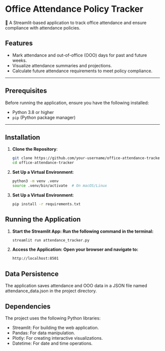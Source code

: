 # Office Attendance Policy Tracker

🏢 A Streamlit-based application to track office attendance and ensure compliance with attendance policies.

## Features

- Mark attendance and out-of-office (OOO) days for past and future weeks.
- Visualize attendance summaries and projections.
- Calculate future attendance requirements to meet policy compliance.

---

## Prerequisites

Before running the application, ensure you have the following installed:

- Python 3.8 or higher
- `pip` (Python package manager)

---

## Installation

1. **Clone the Repository**:
   ```bash
   git clone https://github.com/your-username/office-attendance-tracker.git
   cd office-attendance-tracker
2. **Set Up a Virtual Environment**:
   ```bash
   python3 -m venv .venv
   source .venv/bin/activate  # On macOS/Linux
3. **Set Up a Virtual Environment**:
    ```bash
    pip install -r requirements.txt
## Running the Application

1. **Start the Streamlit App: Run the following command in the terminal:**
    ```bash
    streamlit run attendance_tracker.py
2. **Access the Application: Open your browser and navigate to:**
    ```bash
    http://localhost:8501
## Data Persistence
The application saves attendance and OOO data in a JSON file named attendance_data.json in the project directory.

## Dependencies
The project uses the following Python libraries:
- Streamlit: For building the web application.
- Pandas: For data manipulation.
- Plotly: For creating interactive visualizations.
- Datetime: For date and time operations.
